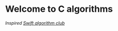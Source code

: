 # Welcome to C algorithms

###### Inspired [Swift algorithm club](https://github.com/raywenderlich/swift-algorithm-club)